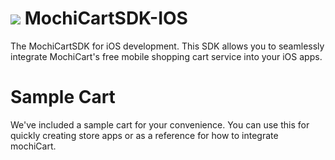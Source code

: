 ![](http://www.mochicart.com/Assets/img/github/heading.png)
MochiCartSDK-IOS
================

The MochiCartSDK for iOS development. This SDK allows you to seamlessly integrate MochiCart's free mobile shopping cart service into your iOS apps.

Sample Cart
================
We've included a sample cart for your convenience. You can use this for quickly creating store apps or as a reference for how to integrate mochiCart.

